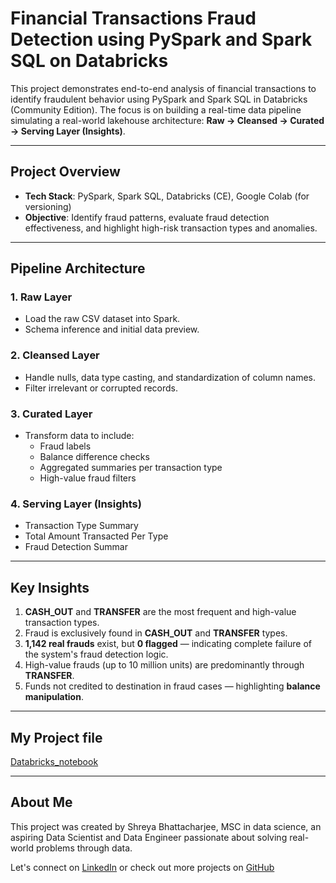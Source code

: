 #  Financial Transactions Fraud Detection using PySpark and Spark SQL on Databricks

This project demonstrates end-to-end analysis of financial transactions to identify fraudulent behavior using PySpark and Spark SQL in Databricks (Community Edition). The focus is on building a real-time data pipeline simulating a real-world lakehouse architecture: **Raw → Cleansed → Curated → Serving Layer (Insights)**.

---

##  Project Overview

- **Tech Stack**: PySpark, Spark SQL, Databricks (CE), Google Colab (for versioning)
- **Objective**: Identify fraud patterns, evaluate fraud detection effectiveness, and highlight high-risk transaction types and anomalies.

---

##  Pipeline Architecture

### 1. Raw Layer
- Load the raw CSV dataset into Spark.
- Schema inference and initial data preview.

### 2. Cleansed Layer
- Handle nulls, data type casting, and standardization of column names.
- Filter irrelevant or corrupted records.

### 3. Curated Layer
- Transform data to include:
  - Fraud labels
  - Balance difference checks
  - Aggregated summaries per transaction type
  - High-value fraud filters

### 4. Serving Layer (Insights)
- Transaction Type Summary
- Total Amount Transacted Per Type
- Fraud Detection Summar

---

##  Key Insights

1. **CASH_OUT** and **TRANSFER** are the most frequent and high-value transaction types.
2. Fraud is exclusively found in **CASH_OUT** and **TRANSFER** types.
3. **1,142 real frauds** exist, but **0 flagged** — indicating complete failure of the system's fraud detection logic.
4. High-value frauds (up to 10 million units) are predominantly through **TRANSFER**.
5. Funds not credited to destination in fraud cases — highlighting **balance manipulation**.

---

## My Project file
[Databricks_notebook](https://github.com/bhshre/fraud-detection-pyspark-databricks/blob/main/bank_project_new.ipynb)

---

## About Me
This project was created by Shreya Bhattacharjee, MSC in data science,  an aspiring Data Scientist and Data Engineer passionate about solving real-world problems through data.

Let's connect on [LinkedIn](https://www.linkedin.com/in/shreya-bhattacharjee-47b01129a/) or check out more projects on [GitHub](https://github.com/bhshre)


